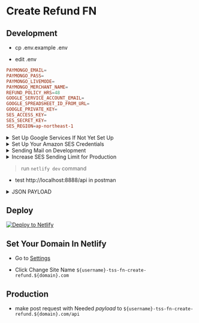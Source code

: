 # Create Refund FN

## Development

- cp .env.example .env

- edit .env

```toml
PAYMONGO_EMAIL=
PAYMONGO_PASS=
PAYMONGO_LIVEMODE=
PAYMONGO_MERCHANT_NAME=
REFUND_POLICY_HRS=48
GOOGLE_SERVICE_ACCOUNT_EMAIL=
GOOGLE_SPREADSHEET_ID_FROM_URL=
GOOGLE_PRIVATE_KEY=
SES_ACCESS_KEY=
SES_SECRET_KEY=
SES_REGION=ap-northeast-1
```

<details>
  <summary>Set Up Google Services If Not Yet Set Up</summary>
 

> [Create New Google Project](https://console.developers.google.com/projectcreate)

![pic-selected-200630-1220-20](https://user-images.githubusercontent.com/55337687/86083241-414ecf00-bacc-11ea-83a9-f93a44e06bf0.png)


> [Enable Google Spreadsheet API](https://console.developers.google.com/apis/library/sheets.googleapis.com)

![enable-google-api](https://user-images.githubusercontent.com/55337687/86082798-3a738c80-bacb-11ea-8d8d-350b80950566.png)


> [Select Your New Created Project](https://console.cloud.google.com/projectselector2/iam-admin/serviceaccounts)

![pic-selected-200630-1228-25](https://user-images.githubusercontent.com/55337687/86083583-482a1180-bacd-11ea-95f3-4387d52b7ea3.png)

- Create New Google Service Account

![pic-selected-200630-1229-33](https://user-images.githubusercontent.com/55337687/86083658-79a2dd00-bacd-11ea-95c9-d744b5ecf829.png)

- Fill Up Service Account Details

![pic-selected-200630-1232-27](https://user-images.githubusercontent.com/55337687/86083938-241b0000-bace-11ea-8794-2d0e5e886cc1.png)

- Add Role Owner

![pic-selected-200630-1236-01](https://user-images.githubusercontent.com/55337687/86084019-59bfe900-bace-11ea-86d6-900d57ce9668.png)

> Create New Secret KEY

![pic-selected-200630-1238-12](https://user-images.githubusercontent.com/55337687/86084128-a60b2900-bace-11ea-8618-cb7c174f37f5.png)

- Select JSON

![pic-selected-200630-1239-14](https://user-images.githubusercontent.com/55337687/86084226-dc48a880-bace-11ea-915c-8169c747dece.png)

- This will Download A JSON , Open that File which Will Contain GOOGLE_PRIVATE_KEY and GOOGLE_SERVICE_ACCOUNT_EMAIL

```js
{
  "private_key": "GOOGLE_PRIVATE_KEY", // COPY THIS AND PASTE TO YOU .env file
  "client_email": "GOOGLE_SERVICE_ACCOUNT_EMAIL", // COPY AND PASTE THIS TO YOUR .env file
}
```

> Get Google Spreadsheet ID

1. Go to this link: https://docs.google.com/spreadsheets/u/0/

2.  Create A New Spreadsheet

3. Check The URL and Copy URL Segment and Paste to GOOGLE_SPREADSHEET_ID_FROM_URL

```
https://docs.google.com/spreadsheets/d/COPY-THIS-URL-SEGMENT/edit#gid=0
```

> Grant Permission to GOOGLE_SERVICE_ACCOUNT_EMAIL

- Inside Your SpreadSheet ,Click Share Button , paste your GOOGLE_SERVICE_ACCOUNT_EMAIL

![share-to-google-email](https://user-images.githubusercontent.com/55337687/86082878-6858d100-bacb-11ea-93fc-0a40f2baf692.png)

</details>


<details>
  <summary>Set Up Your Amazon SES Credentials</summary>

    - TODO!

</details>

<details>
  <summary>Sending Mail on Development</summary>

    - TODO!

</details>

<details>
  <summary>Increase SES Sending Limit for Production</summary>

    - TODO!

</details>


> run `netlify dev` command

- test http://localhost:8888/api in postman

<details>
  <summary>JSON PAYLOAD</summary>

```json
{
    "reference_no": "dh5zPAn",
    "message": "Unauthorized used of Credit Card",
    "email": "juandelacruz@gmail.com",
    "type": "cancellation",
    "mop": "BDO",
    "mop_details": "Account No: 12345"
}
```
- reference_no is required , and must be PAID for a refund request to be created

- message is required

- email is required

- type is required

> *Types of Refund

```js
let types = [
      "cancellation",
      "back_order",
      "defective",
      "deceptive",
      "counterfeit",
      "missing",
      "expired",
    ];
```

- mop is required, is provided as frontend-matter on Hugo. **mode of payment is where client wants to received their refund**

- mop_details is required

</details>

## Deploy
[![Deploy to Netlify](https://www.netlify.com/img/deploy/button.svg)](https://app.netlify.com/start/deploy?repository=https://github.com/thriftshop-fn/create-refund)

## Set Your Domain In Netlify

- Go to [Settings](https://app.netlify.com/sites/tss-test/settings/general)

- Click Change Site Name `${username}-tss-fn-create-refund.${domain}.com`

## Production

- make post request with Needed *payload* to `${username}-tss-fn-create-refund.${domain}.com/api`